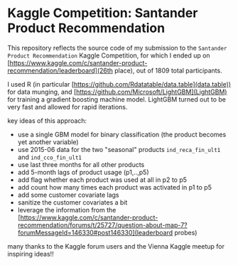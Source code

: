 # Kaggle Competition: Santander Product Recommendation

This repository reflects the source code of my submission to the `Santander Product Recommendation` Kaggle Competition, for which I ended up on [https://www.kaggle.com/c/santander-product-recommendation/leaderboard](26th place), out of 1809 total participants.

I used R (in particular [https://github.com/Rdatatable/data.table](data.table)) for data munging, and [https://github.com/Microsoft/LightGBM](LightGBM) for training a gradient boosting machine model. LightGBM turned out to be very fast and allowed for rapid iterations.

key ideas of this approach:
- use a single GBM model for binary classification (the product becomes yet another variable)
- use 2015-06 data for the two "seasonal" products `ind_reca_fin_ult1` and `ind_cco_fin_ult1`
- use last three months for all other products
- add 5-month lags of product usage (p1,..,p5)
- add flag whether each product was used at all in p2 to p5
- add count how many times each product was activated in p1 to p5
- add some customer covariate lags
- sanitize the customer covariates a bit
- leverage the information from the [https://www.kaggle.com/c/santander-product-recommendation/forums/t/25727/question-about-map-7?forumMessageId=146330#post146330](leaderboard probes)

many thanks to the Kaggle forum users and the Vienna Kaggle meetup for inspiring ideas!!
